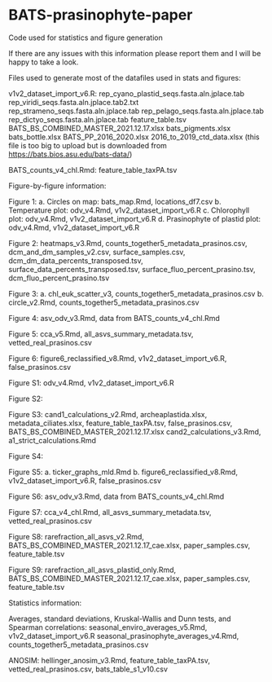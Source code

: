# BATS-prasinophyte-paper
Code used for statistics and figure generation

If there are any issues with this information please report them and I will be happy to take a look.

Files used to generate most of the datafiles used in stats and figures:

v1v2_dataset_import_v6.R:
rep_cyano_plastid_seqs.fasta.aln.jplace.tab
rep_viridi_seqs.fasta.aln.jplace.tab2.txt
rep_strameno_seqs.fasta.aln.jplace.tab
rep_pelago_seqs.fasta.aln.jplace.tab
rep_dictyo_seqs.fasta.aln.jplace.tab
feature_table.tsv
BATS_BS_COMBINED_MASTER_2021.12.17.xlsx
bats_pigments.xlsx
bats_bottle.xlsx
BATS_PP_2016_2020.xlsx
2016_to_2019_ctd_data.xlsx (this file is too big to upload but is downloaded from https://bats.bios.asu.edu/bats-data/)

BATS_counts_v4_chl.Rmd:
feature_table_taxPA.tsv

Figure-by-figure information:

Figure 1:
a. Circles on map: bats_map.Rmd, locations_df7.csv
b. Temperature plot: odv_v4.Rmd, v1v2_dataset_import_v6.R
c. Chlorophyll plot: odv_v4.Rmd, v1v2_dataset_import_v6.R
d. Prasinophyte of plastid plot: odv_v4.Rmd, v1v2_dataset_import_v6.R

Figure 2:
heatmaps_v3.Rmd, counts_together5_metadata_prasinos.csv, dcm_and_dm_samples_v2.csv, surface_samples.csv, dcm_dm_data_percents_transposed.tsv, surface_data_percents_transposed.tsv, surface_fluo_percent_prasino.tsv, dcm_fluo_percent_prasino.tsv

Figure 3:
a. chl_euk_scatter_v3, counts_together5_metadata_prasinos.csv
b. circle_v2.Rmd, counts_together5_metadata_prasinos.csv

Figure 4:
asv_odv_v3.Rmd, data from BATS_counts_v4_chl.Rmd

Figure 5:
cca_v5.Rmd, all_asvs_summary_metadata.tsv, vetted_real_prasinos.csv

Figure 6:
figure6_reclassified_v8.Rmd, v1v2_dataset_import_v6.R, false_prasinos.csv

Figure S1:
odv_v4.Rmd, v1v2_dataset_import_v6.R

Figure S2:

Figure S3:
cand1_calculations_v2.Rmd, archeaplastida.xlsx, metadata_ciliates.xlsx, feature_table_taxPA.tsv, false_prasinos.csv, BATS_BS_COMBINED_MASTER_2021.12.17.xlsx
cand2_calculations_v3.Rmd, a1_strict_calculations.Rmd

Figure S4:

Figure S5:
a. ticker_graphs_mld.Rmd
b. figure6_reclassified_v8.Rmd, v1v2_dataset_import_v6.R, false_prasinos.csv

Figure S6:
asv_odv_v3.Rmd, data from BATS_counts_v4_chl.Rmd

Figure S7:
cca_v4_chl.Rmd, all_asvs_summary_metadata.tsv, vetted_real_prasinos.csv

Figure S8:
rarefraction_all_asvs_v2.Rmd, BATS_BS_COMBINED_MASTER_2021.12.17_cae.xlsx, paper_samples.csv, feature_table.tsv

Figure S9:
rarefraction_all_asvs_plastid_only.Rmd, BATS_BS_COMBINED_MASTER_2021.12.17_cae.xlsx, paper_samples.csv, feature_table.tsv

Statistics information:

Averages, standard deviations, Kruskal-Wallis and Dunn tests, and Spearman correlations:
seasonal_enviro_averages_v5.Rmd, v1v2_dataset_import_v6.R
seasonal_prasinophyte_averages_v4.Rmd, counts_together5_metadata_prasinos.csv

ANOSIM:
hellinger_anosim_v3.Rmd, feature_table_taxPA.tsv, vetted_real_prasinos.csv, bats_table_s1_v10.csv


